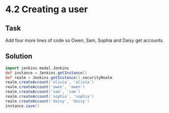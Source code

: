# 4.2 Creating a user

## Task

Add four more lines of code so Owen, Sam, Sophia and Daisy get accounts. 

## Solution

````groovy
import jenkins.model.Jenkins
def instance = Jenkins.getInstance()
def realm = Jenkins.getInstance().securityRealm
realm.createAccount('olivia', 'olivia')
realm.createAccount('owen', 'owen')
realm.createAccount('sam', 'sam')
realm.createAccount('sophia', 'sophia')
realm.createAccount('daisy', 'daisy')
instance.save()
````